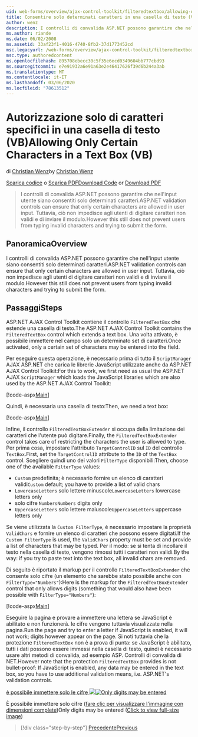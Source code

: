 ```yaml
---
uid: web-forms/overview/ajax-control-toolkit/filteredtextbox/allowing-only-certain-characters-in-a-text-box-vb
title: Consentire solo determinati caratteri in una casella di testo (VB) | Microsoft Docs
author: wenz
description: I controlli di convalida ASP.NET possono garantire che nell'input utente siano consentiti solo determinati caratteri. Tuttavia, ciò non impedisce agli utenti di digitare non valido...
ms.author: riande
ms.date: 06/02/2008
ms.assetid: 33af23f1-4016-4740-8fb2-37d1773452cd
msc.legacyurl: /web-forms/overview/ajax-control-toolkit/filteredtextbox/allowing-only-certain-characters-in-a-text-box-vb
msc.type: authoredcontent
ms.openlocfilehash: 895708ebecc30c5f35e6ecd0349604bb777cbd93
ms.sourcegitcommit: e7e91932a6e91a63e2e46417626f39d6b244a3ab
ms.translationtype: MT
ms.contentlocale: it-IT
ms.lasthandoff: 03/06/2020
ms.locfileid: "78613512"
---
```

# <a name="allowing-only-certain-characters-in-a-text-box-vb"></a><span data-ttu-id="fd9f1-104">Autorizzazione solo di caratteri specifici in una casella di testo (VB)</span><span class="sxs-lookup"><span data-stu-id="fd9f1-104">Allowing Only Certain Characters in a Text Box (VB)</span></span>

<span data-ttu-id="fd9f1-105">di [Christian Wenz](https://github.com/wenz)</span><span class="sxs-lookup"><span data-stu-id="fd9f1-105">by [Christian Wenz](https://github.com/wenz)</span></span>

<span data-ttu-id="fd9f1-106">[Scarica codice](https://download.microsoft.com/download/4/c/2/4c2def7a-0d23-4055-91f9-1f18504167d7/FilteredTextBox0.vb.zip) o [Scarica PDF](https://download.microsoft.com/download/b/6/a/b6ae89ee-df69-4c87-9bfb-ad1eb2b23373/filteredtextbox0VB.pdf)</span><span class="sxs-lookup"><span data-stu-id="fd9f1-106">[Download Code](https://download.microsoft.com/download/4/c/2/4c2def7a-0d23-4055-91f9-1f18504167d7/FilteredTextBox0.vb.zip) or [Download PDF](https://download.microsoft.com/download/b/6/a/b6ae89ee-df69-4c87-9bfb-ad1eb2b23373/filteredtextbox0VB.pdf)</span></span>

> <span data-ttu-id="fd9f1-107">I controlli di convalida ASP.NET possono garantire che nell'input utente siano consentiti solo determinati caratteri.</span><span class="sxs-lookup"><span data-stu-id="fd9f1-107">ASP.NET validation controls can ensure that only certain characters are allowed in user input.</span></span> <span data-ttu-id="fd9f1-108">Tuttavia, ciò non impedisce agli utenti di digitare caratteri non validi e di inviare il modulo.</span><span class="sxs-lookup"><span data-stu-id="fd9f1-108">However this still does not prevent users from typing invalid characters and trying to submit the form.</span></span>

## <a name="overview"></a><span data-ttu-id="fd9f1-109">Panoramica</span><span class="sxs-lookup"><span data-stu-id="fd9f1-109">Overview</span></span>

<span data-ttu-id="fd9f1-110">I controlli di convalida ASP.NET possono garantire che nell'input utente siano consentiti solo determinati caratteri.</span><span class="sxs-lookup"><span data-stu-id="fd9f1-110">ASP.NET validation controls can ensure that only certain characters are allowed in user input.</span></span> <span data-ttu-id="fd9f1-111">Tuttavia, ciò non impedisce agli utenti di digitare caratteri non validi e di inviare il modulo.</span><span class="sxs-lookup"><span data-stu-id="fd9f1-111">However this still does not prevent users from typing invalid characters and trying to submit the form.</span></span>

## <a name="steps"></a><span data-ttu-id="fd9f1-112">Passaggi</span><span class="sxs-lookup"><span data-stu-id="fd9f1-112">Steps</span></span>

<span data-ttu-id="fd9f1-113">ASP.NET AJAX Control Toolkit contiene il controllo `FilteredTextBox` che estende una casella di testo.</span><span class="sxs-lookup"><span data-stu-id="fd9f1-113">The ASP.NET AJAX Control Toolkit contains the `FilteredTextBox` control which extends a text box.</span></span> <span data-ttu-id="fd9f1-114">Una volta attivato, è possibile immettere nel campo solo un determinato set di caratteri.</span><span class="sxs-lookup"><span data-stu-id="fd9f1-114">Once activated, only a certain set of characters may be entered into the field.</span></span>

<span data-ttu-id="fd9f1-115">Per eseguire questa operazione, è necessario prima di tutto il `ScriptManager` AJAX ASP.NET che carica le librerie JavaScript utilizzate anche da ASP.NET AJAX Control Toolkit:</span><span class="sxs-lookup"><span data-stu-id="fd9f1-115">For this to work, we first need as usual the ASP.NET AJAX `ScriptManager` which loads the JavaScript libraries which are also used by the ASP.NET AJAX Control Toolkit:</span></span>

[!code-aspx[Main](allowing-only-certain-characters-in-a-text-box-vb/samples/sample1.aspx)]

<span data-ttu-id="fd9f1-116">Quindi, è necessaria una casella di testo:</span><span class="sxs-lookup"><span data-stu-id="fd9f1-116">Then, we need a text box:</span></span>

[!code-aspx[Main](allowing-only-certain-characters-in-a-text-box-vb/samples/sample2.aspx)]

<span data-ttu-id="fd9f1-117">Infine, il controllo `FilteredTextBoxExtender` si occupa della limitazione dei caratteri che l'utente può digitare.</span><span class="sxs-lookup"><span data-stu-id="fd9f1-117">Finally, the `FilteredTextBoxExtender` control takes care of restricting the characters the user is allowed to type.</span></span> <span data-ttu-id="fd9f1-118">Per prima cosa, impostare l'attributo `TargetControlID` sul `ID` del controllo `TextBox`.</span><span class="sxs-lookup"><span data-stu-id="fd9f1-118">First, set the `TargetControlID` attribute to the `ID` of the `TextBox` control.</span></span> <span data-ttu-id="fd9f1-119">Scegliere quindi uno dei valori `FilterType` disponibili:</span><span class="sxs-lookup"><span data-stu-id="fd9f1-119">Then, choose one of the available `FilterType` values:</span></span>

- <span data-ttu-id="fd9f1-120">`Custom` predefinita; è necessario fornire un elenco di caratteri validi</span><span class="sxs-lookup"><span data-stu-id="fd9f1-120">`Custom` default; you have to provide a list of valid chars</span></span>
- <span data-ttu-id="fd9f1-121">`LowercaseLetters` solo lettere minuscole</span><span class="sxs-lookup"><span data-stu-id="fd9f1-121">`LowercaseLetters` lowercase letters only</span></span>
- <span data-ttu-id="fd9f1-122">solo cifre `Numbers`</span><span class="sxs-lookup"><span data-stu-id="fd9f1-122">`Numbers` digits only</span></span>
- <span data-ttu-id="fd9f1-123">`UppercaseLetters` solo lettere maiuscole</span><span class="sxs-lookup"><span data-stu-id="fd9f1-123">`UppercaseLetters` uppercase letters only</span></span>

<span data-ttu-id="fd9f1-124">Se viene utilizzata la `Custom FilterType`, è necessario impostare la proprietà `ValidChars` e fornire un elenco di caratteri che possono essere digitati.</span><span class="sxs-lookup"><span data-stu-id="fd9f1-124">If the `Custom FilterType` is used, the `ValidChars` property must be set and provide a list of characters that may be typed.</span></span> <span data-ttu-id="fd9f1-125">Per il modo: se si tenta di incollare il testo nella casella di testo, vengono rimossi tutti i caratteri non validi.</span><span class="sxs-lookup"><span data-stu-id="fd9f1-125">By the way: if you try to paste text into the text box, all invalid chars are removed.</span></span>

<span data-ttu-id="fd9f1-126">Di seguito è riportato il markup per il controllo `FilteredTextBoxExtender` che consente solo cifre (un elemento che sarebbe stato possibile anche con `FilterType="Numbers"`):</span><span class="sxs-lookup"><span data-stu-id="fd9f1-126">Here is the markup for the `FilteredTextBoxExtender` control that only allows digits (something that would also have been possible with `FilterType="Numbers"`):</span></span>

[!code-aspx[Main](allowing-only-certain-characters-in-a-text-box-vb/samples/sample3.aspx)]

<span data-ttu-id="fd9f1-127">Eseguire la pagina e provare a immettere una lettera se JavaScript è abilitato e non funzionerà. le cifre vengono tuttavia visualizzate nella pagina.</span><span class="sxs-lookup"><span data-stu-id="fd9f1-127">Run the page and try to enter a letter if JavaScript is enabled, it will not work; digits however appear on the page.</span></span> <span data-ttu-id="fd9f1-128">Si noti tuttavia che la protezione `FilteredTextBox` non è a prova di punta: se JavaScript è abilitato, tutti i dati possono essere immessi nella casella di testo, quindi è necessario usare altri metodi di convalida, ad esempio ASP. Controlli di convalida di NET.</span><span class="sxs-lookup"><span data-stu-id="fd9f1-128">However note that the protection `FilteredTextBox` provides is not bullet-proof: If JavaScript is enabled, any data may be entered in the text box, so you have to use additional validation means, i.e. ASP.NET's validation controls.</span></span>

<span data-ttu-id="fd9f1-129">[è possibile immettere solo le cifre ![](allowing-only-certain-characters-in-a-text-box-vb/_static/image2.png)](allowing-only-certain-characters-in-a-text-box-vb/_static/image1.png)</span><span class="sxs-lookup"><span data-stu-id="fd9f1-129">[![Only digits may be entered](allowing-only-certain-characters-in-a-text-box-vb/_static/image2.png)](allowing-only-certain-characters-in-a-text-box-vb/_static/image1.png)</span></span>

<span data-ttu-id="fd9f1-130">È possibile immettere solo cifre ([fare clic per visualizzare l'immagine con dimensioni complete](allowing-only-certain-characters-in-a-text-box-vb/_static/image3.png))</span><span class="sxs-lookup"><span data-stu-id="fd9f1-130">Only digits may be entered ([Click to view full-size image](allowing-only-certain-characters-in-a-text-box-vb/_static/image3.png))</span></span>

> [!div class="step-by-step"]
> [<span data-ttu-id="fd9f1-131">Precedente</span><span class="sxs-lookup"><span data-stu-id="fd9f1-131">Previous</span></span>](allowing-only-certain-characters-in-a-text-box-cs.md)
